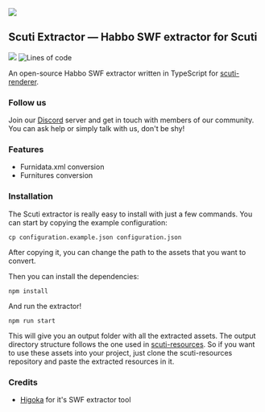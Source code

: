 ![](https://zupimages.net/up/20/26/jo6y.png)

## Scuti Extractor — Habbo SWF extractor for Scuti

[![](https://dcbadge.vercel.app/api/server/tKXnzSR?style=flat&theme=plastic)](https://discord.gg/tKXnzSR)
![Lines of code](https://img.shields.io/tokei/lines/github/kozennnn/scuti-extractor?color=yellow&logo=github)

An open-source Habbo SWF extractor written in TypeScript for [scuti-renderer](https://github.com/kozennnn/scuti-renderer).

### Follow us

Join our [Discord](https://discord.gg/s6fQAPt) server and get in touch with members of our community. You can ask help or simply talk with us, don't be shy!

### Features

- Furnidata.xml conversion
- Furnitures conversion

### Installation

The Scuti extractor is really easy to install with just a few commands.
You can start by copying the example configuration:
```shell
cp configuration.example.json configuration.json
```

After copying it, you can change the path to the assets that you want to convert.

Then you can install the dependencies:
```shell
npm install
```

And run the extractor!
```shell
npm run start
```

This will give you an output folder with all the extracted assets. The output directory structure follows the one used in [scuti-resources](https://github.com/kozennnn/scuti-resources). So if you want to use these assets into your project, just clone the scuti-resources repository and paste the extracted resources in it.

### Credits
- [Higoka](https://github.com/higoka/habbo-swf-extractor) for it's SWF extractor tool
